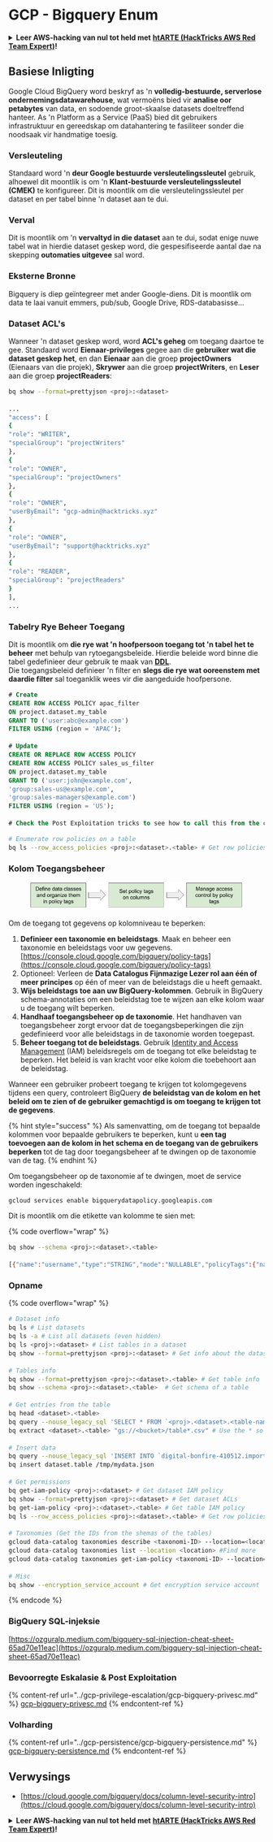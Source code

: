 # GCP - Bigquery Enum

<details>

<summary><strong>Leer AWS-hacking van nul tot held met</strong> <a href="https://training.hacktricks.xyz/courses/arte"><strong>htARTE (HackTricks AWS Red Team Expert)</strong></a><strong>!</strong></summary>

Ander maniere om HackTricks te ondersteun:

* As jy jou **maatskappy geadverteer wil sien in HackTricks** of **HackTricks in PDF wil aflaai**, kyk na die [**SUBSCRIPTION PLANS**](https://github.com/sponsors/carlospolop)!
* Kry die [**amptelike PEASS & HackTricks swag**](https://peass.creator-spring.com)
* Ontdek [**The PEASS Family**](https://opensea.io/collection/the-peass-family), ons versameling eksklusiewe [**NFTs**](https://opensea.io/collection/the-peass-family)
* **Sluit aan by die** 💬 [**Discord-groep**](https://discord.gg/hRep4RUj7f) of die [**telegram-groep**](https://t.me/peass) of **volg** my op **Twitter** 🐦 [**@carlospolopm**](https://twitter.com/carlospolopm)**.**
* **Deel jou hacking-truuks deur PR's in te dien by die** [**HackTricks**](https://github.com/carlospolop/hacktricks) en [**HackTricks Cloud**](https://github.com/carlospolop/hacktricks-cloud)
* &#x20;github repos.

</details>

## Basiese Inligting

Google Cloud BigQuery word beskryf as 'n **volledig-bestuurde, serverlose ondernemingsdatawarehouse**, wat vermoëns bied vir **analise oor petabytes** van data, en sodoende groot-skaalse datasets doeltreffend hanteer. As 'n Platform as a Service (PaaS) bied dit gebruikers infrastruktuur en gereedskap om datahantering te fasiliteer sonder die noodsaak vir handmatige toesig.

### Versleuteling

Standaard word 'n **deur Google bestuurde versleutelingssleutel** gebruik, alhoewel dit moontlik is om 'n **Klant-bestuurde versleutelingssleutel (CMEK)** te konfigureer. Dit is moontlik om die versleutelingssleutel per dataset en per tabel binne 'n dataset aan te dui.

### Verval

Dit is moontlik om 'n **vervaltyd in die dataset** aan te dui, sodat enige nuwe tabel wat in hierdie dataset geskep word, die gespesifiseerde aantal dae na skepping **outomaties uitgevee** sal word.

### Eksterne Bronne

Bigquery is diep geïntegreer met ander Google-diens. Dit is moontlik om data te laai vanuit emmers, pub/sub, Google Drive, RDS-databasisse...

### Dataset ACL's

Wanneer 'n dataset geskep word, word **ACL's geheg** om toegang daartoe te gee. Standaard word **Eienaar-privileges** gegee aan die **gebruiker wat die dataset geskep het**, en dan **Eienaar** aan die groep **projectOwners** (Eienaars van die projek), **Skrywer** aan die groep **projectWriters**, en **Leser** aan die groep **projectReaders**:
```bash
bq show --format=prettyjson <proj>:<dataset>

...
"access": [
{
"role": "WRITER",
"specialGroup": "projectWriters"
},
{
"role": "OWNER",
"specialGroup": "projectOwners"
},
{
"role": "OWNER",
"userByEmail": "gcp-admin@hacktricks.xyz"
},
{
"role": "OWNER",
"userByEmail": "support@hacktricks.xyz"
},
{
"role": "READER",
"specialGroup": "projectReaders"
}
],
...
```
### Tabelry Rye Beheer Toegang

Dit is moontlik om **die rye wat 'n hoofpersoon toegang tot 'n tabel het te beheer** met behulp van rytoegangsbeleide. Hierdie beleide word binne die tabel gedefinieer deur gebruik te maak van [**DDL**](https://cloud.google.com/bigquery/docs/reference/standard-sql/data-definition-language#create\_row\_access\_policy\_statement).\
Die toegangsbeleid definieer 'n filter en **slegs die rye wat ooreenstem met daardie filter** sal toeganklik wees vir die aangeduide hoofpersone.
```sql
# Create
CREATE ROW ACCESS POLICY apac_filter
ON project.dataset.my_table
GRANT TO ('user:abc@example.com')
FILTER USING (region = 'APAC');

# Update
CREATE OR REPLACE ROW ACCESS POLICY
CREATE ROW ACCESS POLICY sales_us_filter
ON project.dataset.my_table
GRANT TO ('user:john@example.com',
'group:sales-us@example.com',
'group:sales-managers@example.com')
FILTER USING (region = 'US');

# Check the Post Exploitation tricks to see how to call this from the cli
```

```bash
# Enumerate row policies on a table
bq ls --row_access_policies <proj>:<dataset>.<table> # Get row policies
```
### Kolom Toegangsbeheer

<figure><img src="../../../.gitbook/assets/image (3) (1).png" alt=""><figcaption></figcaption></figure>

Om de toegang tot gegevens op kolomniveau te beperken:

1. **Definieer een taxonomie en beleidstags**. Maak en beheer een taxonomie en beleidstags voor uw gegevens. [https://console.cloud.google.com/bigquery/policy-tags](https://console.cloud.google.com/bigquery/policy-tags)
2. Optioneel: Verleen de **Data Catalogus Fijnmazige Lezer rol aan één of meer principes** op één of meer van de beleidstags die u heeft gemaakt.
3. **Wijs beleidstags toe aan uw BigQuery-kolommen**. Gebruik in BigQuery schema-annotaties om een beleidstag toe te wijzen aan elke kolom waar u de toegang wilt beperken.
4. **Handhaaf toegangsbeheer op de taxonomie**. Het handhaven van toegangsbeheer zorgt ervoor dat de toegangsbeperkingen die zijn gedefinieerd voor alle beleidstags in de taxonomie worden toegepast.
5. **Beheer toegang tot de beleidstags**. Gebruik [Identity and Access Management](https://cloud.google.com/iam) (IAM) beleidsregels om de toegang tot elke beleidstag te beperken. Het beleid is van kracht voor elke kolom die toebehoort aan de beleidstag.

Wanneer een gebruiker probeert toegang te krijgen tot kolomgegevens tijdens een query, controleert BigQuery **de beleidstag van de kolom en het beleid om te zien of de gebruiker gemachtigd is om toegang te krijgen tot de gegevens**.

{% hint style="success" %}
Als samenvatting, om de toegang tot bepaalde kolommen voor bepaalde gebruikers te beperken, kunt u **een tag toevoegen aan de kolom in het schema en de toegang van de gebruikers beperken** tot de tag door toegangsbeheer af te dwingen op de taxonomie van de tag.
{% endhint %}

Om toegangsbeheer op de taxonomie af te dwingen, moet de service worden ingeschakeld:
```bash
gcloud services enable bigquerydatapolicy.googleapis.com
```
Dit is moontlik om die etikette van kolomme te sien met:

{% code overflow="wrap" %}
```bash
bq show --schema <proj>:<dataset>.<table>

[{"name":"username","type":"STRING","mode":"NULLABLE","policyTags":{"names":["projects/.../locations/us/taxonomies/2030629149897327804/policyTags/7703453142914142277"]},"maxLength":"20"},{"name":"age","type":"INTEGER","mode":"NULLABLE"}]
```
### Opname

{% code overflow="wrap" %}
```bash
# Dataset info
bq ls # List datasets
bq ls -a # List all datasets (even hidden)
bq ls <proj>:<dataset> # List tables in a dataset
bq show --format=prettyjson <proj>:<dataset> # Get info about the dataset (like ACLs)

# Tables info
bq show --format=prettyjson <proj>:<dataset>.<table> # Get table info
bq show --schema <proj>:<dataset>.<table>  # Get schema of a table

# Get entries from the table
bq head <dataset>.<table>
bq query --nouse_legacy_sql 'SELECT * FROM `<proj>.<dataset>.<table-name>` LIMIT 1000'
bq extract <dataset>.<table> "gs://<bucket>/table*.csv" # Use the * so it can dump everything in different files

# Insert data
bq query --nouse_legacy_sql 'INSERT INTO `digital-bonfire-410512.importeddataset.tabletest` (rank, refresh_date, dma_name, dma_id, term, week, score) VALUES (22, "2023-12-28", "Baltimore MD", 512, "Ms", "2019-10-13", 62), (22, "2023-12-28", "Baltimore MD", 512, "Ms", "2020-05-24", 67)'
bq insert dataset.table /tmp/mydata.json

# Get permissions
bq get-iam-policy <proj>:<dataset> # Get dataset IAM policy
bq show --format=prettyjson <proj>:<dataset> # Get dataset ACLs
bq get-iam-policy <proj>:<dataset>.<table> # Get table IAM policy
bq ls --row_access_policies <proj>:<dataset>.<table> # Get row policies

# Taxonomies (Get the IDs from the shemas of the tables)
gcloud data-catalog taxonomies describe <taxonomi-ID> --location=<location>
gcloud data-catalog taxonomies list --location <location> #Find more
gcloud data-catalog taxonomies get-iam-policy <taxonomi-ID> --location=<location>

# Misc
bq show --encryption_service_account # Get encryption service account
```
{% endcode %}

### BigQuery SQL-injeksie

[https://ozguralp.medium.com/bigquery-sql-injection-cheat-sheet-65ad70e11eac](https://ozguralp.medium.com/bigquery-sql-injection-cheat-sheet-65ad70e11eac)

### Bevoorregte Eskalasie & Post Exploitation

{% content-ref url="../gcp-privilege-escalation/gcp-bigquery-privesc.md" %}
[gcp-bigquery-privesc.md](../gcp-privilege-escalation/gcp-bigquery-privesc.md)
{% endcontent-ref %}

### Volharding

{% content-ref url="../gcp-persistence/gcp-bigquery-persistence.md" %}
[gcp-bigquery-persistence.md](../gcp-persistence/gcp-bigquery-persistence.md)
{% endcontent-ref %}

## Verwysings

* [https://cloud.google.com/bigquery/docs/column-level-security-intro](https://cloud.google.com/bigquery/docs/column-level-security-intro)

<details>

<summary><strong>Leer AWS-hacking van nul tot held met</strong> <a href="https://training.hacktricks.xyz/courses/arte"><strong>htARTE (HackTricks AWS Red Team Expert)</strong></a><strong>!</strong></summary>

Ander maniere om HackTricks te ondersteun:

* As jy jou **maatskappy geadverteer wil sien in HackTricks** of **HackTricks in PDF wil aflaai**, kyk na die [**SUBSCRIPTION PLANS**](https://github.com/sponsors/carlospolop)!
* Kry die [**amptelike PEASS & HackTricks swag**](https://peass.creator-spring.com)
* Ontdek [**The PEASS Family**](https://opensea.io/collection/the-peass-family), ons versameling eksklusiewe [**NFTs**](https://opensea.io/collection/the-peass-family)
* **Sluit aan by die** 💬 [**Discord-groep**](https://discord.gg/hRep4RUj7f) of die [**telegram-groep**](https://t.me/peass) of **volg** my op **Twitter** 🐦 [**@carlospolopm**](https://twitter.com/carlospolopm)**.**
* **Deel jou hacking-truuks deur PR's in te dien by die** [**HackTricks**](https://github.com/carlospolop/hacktricks) en [**HackTricks Cloud**](https://github.com/carlospolop/hacktricks-cloud)
* &#x20;github-repos.

</details>
